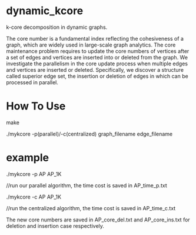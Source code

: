 # dynamic_kcore
k-core decomposition in dynamic graphs.

The core number is a fundamental index reflecting the cohesiveness of a graph, which are widely used in large-scale graph analytics. The core maintenance problem requires to update the core numbers of vertices after a set of edges and vertices are inserted into or deleted from the graph. We investigate the parallelism in the core update process when multiple edges and vertices are inserted or deleted. Specifically, we discover a structure called superior edge set, the insertion or deletion of edges in which can be processed in parallel. 

# How To Use

make

./mykcore -p(parallel)/-c(centralized) graph_filename edge_filename

# example

./mykcore -p AP AP_1K 

//run our parallel algorithm, the time cost is saved in AP_time_p.txt

./mykcore -c AP AP_1K 

//run the centralized algorithm, the time cost is saved in AP_time_c.txt

The new core numbers are saved in AP_core_del.txt and AP_core_ins.txt for deletion and insertion case respectively.
